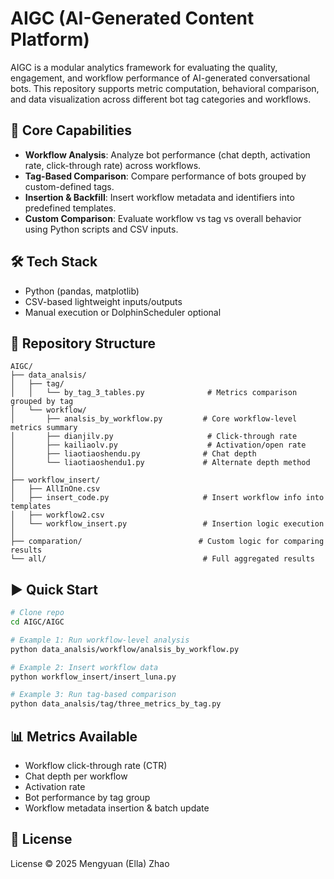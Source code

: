 # AIGC (AI-Generated Content Platform)

AIGC is a modular analytics framework for evaluating the quality, engagement, and workflow performance of AI-generated conversational bots. This repository supports metric computation, behavioral comparison, and data visualization across different bot tag categories and workflows.

## 🚀 Core Capabilities

- **Workflow Analysis**: Analyze bot performance (chat depth, activation rate, click-through rate) across workflows.
- **Tag-Based Comparison**: Compare performance of bots grouped by custom-defined tags.
- **Insertion & Backfill**: Insert workflow metadata and identifiers into predefined templates.
- **Custom Comparison**: Evaluate workflow vs tag vs overall behavior using Python scripts and CSV inputs.

## 🛠️ Tech Stack

- Python (pandas, matplotlib)
- CSV-based lightweight inputs/outputs
- Manual execution or DolphinScheduler optional

## 📁 Repository Structure

```
AIGC/
├── data_analsis/
│   ├── tag/
│   │   └── by_tag_3_tables.py              # Metrics comparison grouped by tag
│   └── workflow/
│       ├── analsis_by_workflow.py         # Core workflow-level metrics summary
│       ├── dianjilv.py                     # Click-through rate
│       ├── kailiaolv.py                    # Activation/open rate
│       ├── liaotiaoshendu.py              # Chat depth
│       └── liaotiaoshendu1.py             # Alternate depth method
│
├── workflow_insert/
│   ├── AllInOne.csv
│   ├── insert_code.py                     # Insert workflow info into templates
│   ├── workflow2.csv
│   └── workflow_insert.py                 # Insertion logic execution
│
├── comparation/                          # Custom logic for comparing results
└── all/                                   # Full aggregated results
```

## ▶️ Quick Start

```bash
# Clone repo
cd AIGC/AIGC

# Example 1: Run workflow-level analysis
python data_analsis/workflow/analsis_by_workflow.py

# Example 2: Insert workflow data
python workflow_insert/insert_luna.py

# Example 3: Run tag-based comparison
python data_analsis/tag/three_metrics_by_tag.py
```

## 📊 Metrics Available

- Workflow click-through rate (CTR)
- Chat depth per workflow
- Activation rate
- Bot performance by tag group
- Workflow metadata insertion & batch update

## 📄 License

License © 2025 Mengyuan (Ella) Zhao
